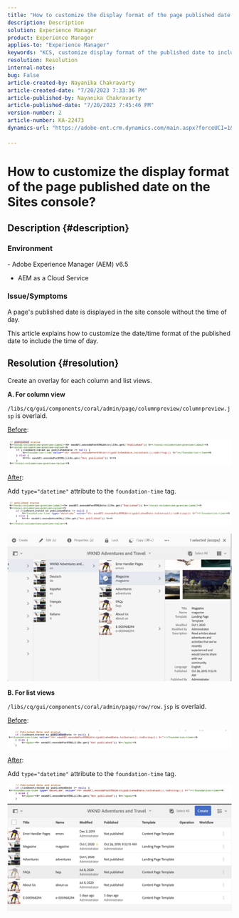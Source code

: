 ```yaml
---
title: "How to customize the display format of the page published date on the Sites console?"
description: Description
solution: Experience Manager
product: Experience Manager
applies-to: "Experience Manager"
keywords: "KCS, customize display format of the published date to include time, AEM, Site console"
resolution: Resolution
internal-notes: 
bug: False
article-created-by: Nayanika Chakravarty
article-created-date: "7/20/2023 7:33:36 PM"
article-published-by: Nayanika Chakravarty
article-published-date: "7/20/2023 7:45:46 PM"
version-number: 2
article-number: KA-22473
dynamics-url: "https://adobe-ent.crm.dynamics.com/main.aspx?forceUCI=1&pagetype=entityrecord&etn=knowledgearticle&id=60709c4f-3427-ee11-9966-6045bd006149"

---
```

# How to customize the display format of the page published date on the Sites console?

## Description {#description}


### Environment

- Adobe Experience Manager (AEM) v6.5

- AEM as a Cloud Service

### Issue/Symptoms

A page's published date is displayed in the site console without the time of day.

This article explains how to customize the date/time format of the published date to include the time of day.


## Resolution {#resolution}


Create an overlay for each column and list views.

<b>A. For column view</b>

`/libs/cq/gui/components/coral/admin/page/columnpreview/columnpreview.jsp` is overlaid.

<u>Before</u>:

![](assets/76d8eda9-2625-ee11-9cbe-6045bd006a22.png)

<u>After</u>:

Add `type="datetime"` attribute to the `foundation-time` tag.

![](assets/bc3fccb7-2625-ee11-9cbe-6045bd006a22.png)

![](assets/4b4c42f9-2625-ee11-9cbe-6045bd006a22.png)

<b>B. For list views</b>

`/libs/cq/gui/components/coral/admin/page/row/row.jsp` is overlaid.

<u>Before</u>:

![](assets/b4d354c8-2625-ee11-9cbe-6045bd006a22.png)

<u>After</u>:

Add `type="datetime"` attribute to the `foundation-time` tag.

![](assets/82f75cd6-2625-ee11-9cbe-6045bd006a22.png)
![](assets/807c0517-2725-ee11-9cbe-6045bd006a22.png)
